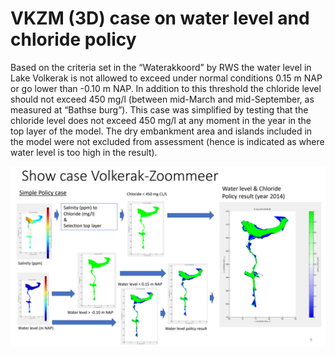 # VKZM (3D) case on water level and chloride policy

Based on the criteria set in the “Waterakkoord” by RWS the water level in Lake Volkerak is not allowed to exceed under normal conditions 0.15 m NAP or go lower than -0.10 m NAP. In addition to this threshold the chloride level should not exceed 450 mg/l (between mid-March and mid-September, as measured at “Bathse burg”). 
This case was simplified by testing that the chloride level does not exceed 450 mg/l at any moment in the year in the top layer of the model. The dry embankment area and islands included in the model were not excluded from assessment (hence is indicated as where water level is too high in the result).

![Volkerak Zoommeer](../assets/images/4_case_volkerak_zoommeer.png)



